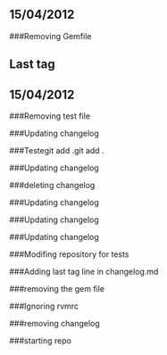 15/04/2012
---------
###Removing Gemfile

Last tag
----------
15/04/2012
---------
###Removing test file

###Updating changelog

###Testegit add .git add .

###Updating changelog

###deleting changelog

###Updating changelog

###Updating changelog

###Updating changelog

###Modifing repository for tests

###Adding last tag line in changelog.md

###removing the gem file

###Ignoring rvmrc

###removing changelog

###starting repo

